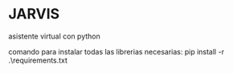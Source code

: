 # JARVIS
asistente virtual con python

comando para instalar todas las librerias necesarias:
pip install -r .\requirements.txt
